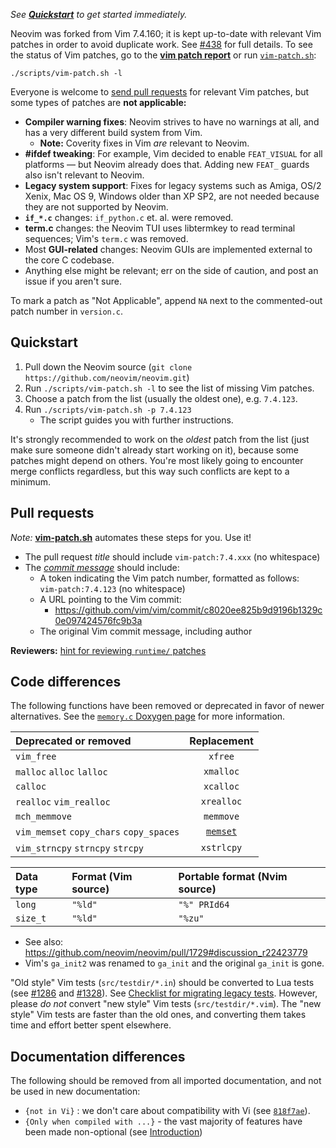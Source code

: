 _See **[Quickstart](#quickstart)** to get started immediately._

Neovim was forked from Vim 7.4.160; it is kept up-to-date with relevant Vim patches in order to avoid duplicate work. See [#438](https://github.com/neovim/neovim/issues/438) for full details. To see the status of Vim patches, go to the  [**vim patch report**](http://neovim.io/doc/reports/vimpatch/) or run [`vim-patch.sh`](https://github.com/neovim/neovim/blob/master/scripts/vim-patch.sh): 

    ./scripts/vim-patch.sh -l

Everyone is welcome to [send pull requests](#pull-requests) for relevant Vim patches, but some types of patches are **not applicable:**

- **Compiler warning fixes**: Neovim strives to have no warnings at all, and has a very different build system from Vim.
    - **Note:** Coverity fixes in Vim *are* relevant to Neovim.
- **#ifdef tweaking**: For example, Vim decided to enable `FEAT_VISUAL` for all platforms — but Neovim already does that. Adding new `FEAT_` guards also isn't relevant to Neovim.
- **Legacy system support**: Fixes for legacy systems such as Amiga, OS/2 Xenix, Mac OS 9, Windows older than XP SP2, are not needed because they are not supported by Neovim.
- **`if_*.c`** changes: `if_python.c` et. al. were removed.
- **term.c** changes: the Neovim TUI uses libtermkey to read terminal sequences; Vim's `term.c` was removed.
- Most **GUI-related** changes: Neovim GUIs are implemented external to the core C codebase.
- Anything else might be relevant; err on the side of caution, and post an issue if you aren't sure. 

To mark a patch as "Not Applicable", append `NA` next to the commented-out patch number in `version.c`.

Quickstart
----------

1. Pull down the Neovim source (`git clone https://github.com/neovim/neovim.git`)
2. Run `./scripts/vim-patch.sh -l` to see the list of missing Vim patches.
3. Choose a patch from the list (usually the oldest one), e.g. `7.4.123`.
4. Run `./scripts/vim-patch.sh -p 7.4.123`
    - The script guides you with further instructions.

It's strongly recommended to work on the _oldest_ patch from the list (just make sure someone didn't already start working on it), because some patches might depend on others. You're most likely going to encounter merge conflicts regardless, but this way such conflicts are kept to a minimum.


Pull requests
-------------

_Note:_ **[vim-patch.sh](https://github.com/neovim/neovim/blob/master/scripts/vim-patch.sh)** automates these steps for you. Use it!

- The pull request *title* should include `vim-patch:7.4.xxx` (no whitespace) 
- The [*commit message*](https://github.com/neovim/neovim/commit/4ccf1125ff569eccfc34abc4ad794044c5ab7455) should include:
    - A token indicating the Vim patch number, formatted as follows: <br/>
     `vim-patch:7.4.123` (no whitespace)
    - A URL pointing to the Vim commit:
        - https://github.com/vim/vim/commit/c8020ee825b9d9196b1329c0e097424576fc9b3a
    - The original Vim commit message, including author

**Reviewers:** [hint for reviewing `runtime/` patches](https://github.com/neovim/neovim/pull/1744#issuecomment-68202876)


Code differences
----------------

The following functions have been removed or deprecated in favor of newer alternatives.
See the [`memory.c` Doxygen page](http://neovim.io/doc/dev/memory_8c.html) for more information.

| Deprecated or removed                   | Replacement        |
|:----------------------------------------|:------------------:|
| `vim_free`                              | `xfree`             |
| `malloc` `alloc` `lalloc`               | `xmalloc`          |
| `calloc`                                | `xcalloc`          |
| `realloc` `vim_realloc`                 | `xrealloc`         |
| `mch_memmove`                           | `memmove`          |
| `vim_memset` `copy_chars` `copy_spaces` | [`memset`][memset] |
| `vim_strncpy` `strncpy` `strcpy`        | `xstrlcpy`         |

| Data type | Format (Vim source) | Portable format (Nvim source) |
|:----------|:--------------------|:------------------------------|
| `long`    | `"%ld"`             | `"%" PRId64`                  |
| `size_t`  | `"%ld"`             | `"%zu"`                       |

- See also: https://github.com/neovim/neovim/pull/1729#discussion_r22423779
- Vim's `ga_init2` was renamed to `ga_init` and the original `ga_init` is gone.

"Old style" Vim tests (`src/testdir/*.in`) should be converted to Lua tests (see [#1286](https://github.com/neovim/neovim/issues/1286) and [#1328](https://github.com/neovim/neovim/pull/1328)). See [Checklist for migrating legacy tests][checklist]. However, please _do not_ convert "new style" Vim tests (`src/testdir/*.vim`). The "new style" Vim tests are faster than the old ones, and converting them takes time and effort better spent elsewhere.

Documentation differences
-------------------------

The following should be removed from all imported documentation, and not be used in new documentation:

- `{not in Vi}` : we don't care about compatibility with Vi (see [`818f7ae`][vi-annotations]).
- `{Only when compiled with ...}` - the vast majority of features have been made non-optional (see [Introduction](Introduction#legacy-support-and-compile-time-features))

[vi-annotations]: https://github.com/neovim/neovim/commit/818f7aefd2fe7eacd7135c5e3154934f24c85ca7

[memset]: https://github.com/neovim/neovim/pull/1635
[checklist]: Unit-tests#checklist-for-migrating-legacy-tests